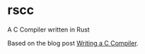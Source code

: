 # rscc
A C Compiler written in Rust

Based on the blog post [Writing a C Compiler](https://norasandler.com/2017/11/29/Write-a-Compiler.html).
